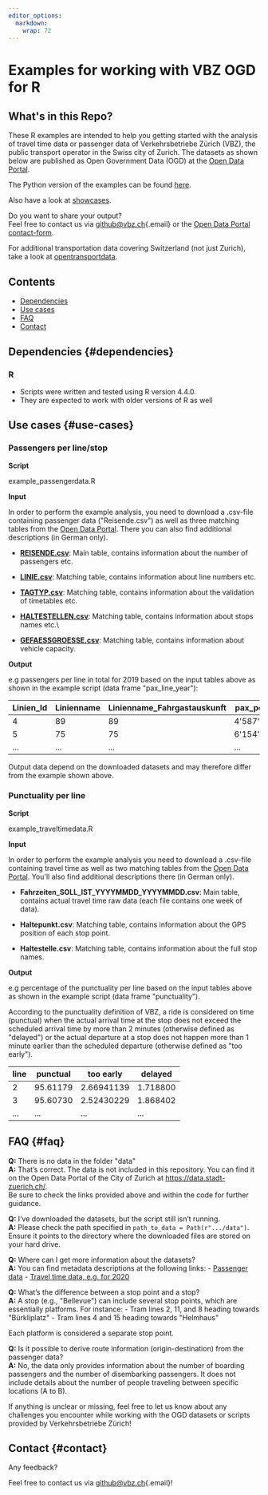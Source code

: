 ```yaml
---
editor_options: 
  markdown: 
    wrap: 72
---
```


# Examples for working with VBZ OGD for R

## What's in this Repo?

These R examples are intended to help you getting started with the
analysis of travel time data or passenger data of Verkehrsbetriebe
Zürich (VBZ), the public transport operator in the Swiss city of Zurich.
The datasets as shown below are published as Open Government Data (OGD)
at the [Open Data Portal](https://data.stadt-zuerich.ch).

The Python version of the examples can be found
[here](https://github.com/VerkehrsbetriebeZuerich/ogd_examples_python).

Also have a look at
[showcases](https://data.stadt-zuerich.ch/dataset/vbz_fahrgastzahlen_ogd#showcase).

Do you want to share your output?\
Feel free to contact us via
[github\@vbz.ch](mailto:github@vbz.ch){.email} or the [Open Data Portal
contact-form](https://www.stadt-zuerich.ch/portal/de/index/ogd/kontakt.html).

For additional transportation data covering Switzerland (not just
Zurich), take a look at
[opentransportdata](https://opentransportdata.swiss).

## Contents

-   [Dependencies](#Dependencies)
-   [Use cases](#Use-cases)
-   [FAQ](#FAQ)
-   [Contact](#Contact)

## Dependencies {#dependencies}

### R

-   Scripts were written and tested using R version 4.4.0.
-   They are expected to work with older versions of R as well

## Use cases {#use-cases}

### Passengers per line/stop

**Script**

example_passengerdata.R

**Input**

In order to perform the example analysis, you need to download a
.csv-file containing passenger data ("Reisende.csv") as well as three
matching tables from the [Open Data
Portal](https://data.stadt-zuerich.ch/dataset/vbz_fahrgastzahlen_ogd).
There you can also find additional descriptions (in German only).

-   [**REISENDE.csv**](https://data.stadt-zuerich.ch/dataset/vbz_fahrgastzahlen_ogd/resource/38b0c1e5-1f4e-444d-975c-61a462aa8ca6):
    Main table, contains information about the number of passengers etc.

-   [**LINIE.csv**](https://data.stadt-zuerich.ch/dataset/vbz_fahrgastzahlen_ogd/resource/463f92e0-5b20-44b3-b27f-59499e331e8d):
    Matching table, contains information about line numbers etc.

-   [**TAGTYP.csv**](https://data.stadt-zuerich.ch/dataset/vbz_fahrgastzahlen_ogd/resource/09ffe483-19da-495e-81c6-711ae8dd49d3?inner_span=True):
    Matching table, contains information about the validation of
    timetables etc.

-   [**HALTESTELLEN.csv**](https://data.stadt-zuerich.ch/dataset/vbz_fahrgastzahlen_ogd/resource/948b6347-8988-4705-9b08-45f0208a15da):
    Matching table, contains information about stops names etc.\

-   [**GEFAESSGROESSE.csv**](https://data.stadt-zuerich.ch/dataset/vbz_fahrgastzahlen_ogd/resource/718d9cb6-8daf-49d6-a5b2-687d3da78c58):
    Matching table, contains information about vehicle capacity.

**Output**

e.g passengers per line in total for 2019 based on the input tables
above as shown in the example script (data frame "pax_line_year"):

| Linien_Id | Linienname | Linienname_Fahrgastauskunft | pax_per_year |
|-----------|------------|-----------------------------|--------------|
| 4         | 89         | 89                          | 4'587'420.00 |
| 5         | 75         | 75                          | 6'154'492.49 |
| ...       | ...        | ...                         | ...          |

Output data depend on the downloaded datasets and may therefore differ
from the example shown above.

### Punctuality per line

**Script**

example_traveltimedata.R

**Input**

In order to perform the example analysis you need to download a
.csv-file containing travel time as well as two matching tables from the
[Open Data
Portal](https://data.stadt-zuerich.ch/dataset/vbz_fahrzeiten_ogd_2020).
You'll also find additional descriptions there (in German only).

-   **Fahrzeiten_SOLL_IST_YYYYMMDD_YYYYMMDD.csv**: Main table, contains
    actual travel time raw data (each file contains one week of data).

-   **Haltepunkt.csv**: Matching table, contains information about the
    GPS position of each stop point.

-   **Haltestelle.csv**: Matching table, contains information about the
    full stop names.

**Output**

e.g percentage of the punctuality per line based on the input tables
above as shown in the example script (data frame "punctuality").

According to the punctuality definition of VBZ, a ride is considered on
time (punctual) when the actual arrival time at the stop does not exceed
the scheduled arrival time by more than 2 minutes (otherwise defined as
"delayed") or the actual departure at a stop does not happen more than 1
minute earlier than the scheduled departure (otherwise defined as "too
early").

| line | punctual | too early  | delayed  |
|------|----------|------------|----------|
| 2    | 95.61179 | 2.66941139 | 1.718800 |
| 3    | 95.60730 | 2.52430229 | 1.868402 |
| ...  | ...      | ...        | ...      |

## FAQ {#faq}

**Q:** There is no data in the folder "data" <br> **A:** That’s correct.
The data is not included in this repository. You can find it on the Open
Data Portal of the City of Zurich at <https://data.stadt-zuerich.ch/>.
<br> Be sure to check the links provided above and within the code for
further guidance.

**Q:** I’ve downloaded the datasets, but the script still isn’t
running.<br> **A:** Please check the path specified in
`path_to_data = Path(r".../data")`. Ensure it points to the directory
where the downloaded files are stored on your hard drive.

**Q:** Where can I get more information about the datasets?<br> **A:**
You can find metadata descriptions at the following links: - [Passenger
data](https://data.stadt-zuerich.ch/dataset/vbz_fahrgastzahlen_ogd) -
[Travel time data, e.g. for
2020](https://data.stadt-zuerich.ch/dataset/vbz_fahrzeiten_ogd_2020)

**Q:** What’s the difference between a stop point and a stop?<br> **A:**
A stop (e.g., "Bellevue") can include several stop points, which are
essentially platforms. For instance: - Tram lines 2, 11, and 8 heading
towards "Bürkliplatz" - Tram lines 4 and 15 heading towards
"Helmhaus"<br>

Each platform is considered a separate stop point.

**Q:** Is it possible to derive route information (origin-destination)
from the passenger data?<br> **A:** No, the data only provides
information about the number of boarding passengers and the number of
disembarking passengers. It does not include details about the number of
people traveling between specific locations (A to B).<br>

If anything is unclear or missing, feel free to let us know about any
challenges you encounter while working with the OGD datasets or scripts
provided by Verkehrsbetriebe Zürich!

## Contact {#contact}

Any feedback?

Feel free to contact us via
[github\@vbz.ch](mailto:github@vbz.ch){.email}!
